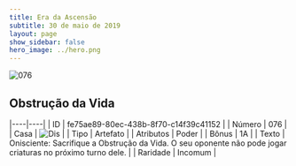 ```yaml
---
title: Era da Ascensão
subtitle: 30 de maio de 2019
layout: page
show_sidebar: false
hero_image: ../hero.png
---
```


![076](https://cdn.keyforgegame.com/media/card_front/pt/435_076_V29938MJ3M4C_pt.png)

## Obstrução da Vida

|----|----|
| ID | fe75ae89-80ec-438b-8f70-c14f39c41152 |
| Número | 076 |
| Casa | ![Dis](https://archonarcana.com/images/thumb/e/e8/Dis.png/22px-Dis.png "Dis") |
| Tipo | Artefato |
| Atributos | Poder |
| Bônus | 1A |
| Texto | Onisciente: Sacrifique a Obstrução da Vida. O seu oponente não pode jogar criaturas no próximo turno dele. |
| Raridade | Incomum |
